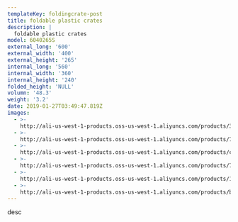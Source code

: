 ```yaml
---
templateKey: foldingcrate-post
title: foldable plastic crates
description: |
  foldable plastic crates
model: 6040265S
external_long: '600'
external_width: '400'
external_height: '265'
internal_long: '560'
internal_width: '360'
internal_height: '240'
folded_height: 'NULL'
volumn: '48.3'
weight: '3.2'
date: 2019-01-27T03:49:47.819Z
images:
  - >-
    http://ali-us-west-1-products.oss-us-west-1.aliyuncs.com/products/3210652f9b3948c084b4c63a3094ecfa.JPG
  - >-
    http://ali-us-west-1-products.oss-us-west-1.aliyuncs.com/products/70e4a770706449e7a45597d0be1e20cc.JPG
  - >-
    http://ali-us-west-1-products.oss-us-west-1.aliyuncs.com/products/cbb8adc203fc43bcba47de5f84456c23.JPG
  - >-
    http://ali-us-west-1-products.oss-us-west-1.aliyuncs.com/products/7d8cdfcd15264be6b81b5a1cf9ff53e8.JPG
  - >-
    http://ali-us-west-1-products.oss-us-west-1.aliyuncs.com/products/1257bcb04300466b9cfa3e13a6b69c93.JPG
  - >-
    http://ali-us-west-1-products.oss-us-west-1.aliyuncs.com/products/bdcbd467cfac42918c4541fb2de8d09d.JPG
---
```

desc
